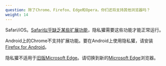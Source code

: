 ```yaml
---
question: 除了Chrome、Firefox、Edge和Opera，你们还将支持其他浏览器吗？
weight: 14
---
```


Safari/iOS。[Safari似乎缺乏某些扩展功能](https://github.com/EFForg/privacybadger/issues/549#issuecomment-744583479)，隐私獾需要这些功能才能正常运行。

Android上的Chrome不支持扩展功能。要在Android上使用隐私獾，请安装[Firefox for Android](https://play.google.com/store/apps/details?id=org.mozilla.firefox)。

隐私獾不适用于[旧版Microsoft Edge](https://support.microsoft.com/en-us/help/4533505/what-is-microsoft-edge-legacy)。请切换到新的[Microsoft Edge](https://www.microsoft.com/en-us/edge)浏览器。